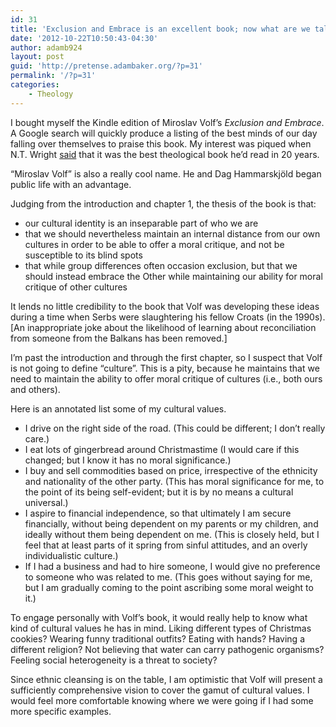 ```yaml
---
id: 31
title: 'Exclusion and Embrace is an excellent book; now what are we talking about?'
date: '2012-10-22T10:50:43-04:30'
author: adamb924
layout: post
guid: 'http://pretense.adambaker.org/?p=31'
permalink: '/?p=31'
categories:
    - Theology
---
```


I bought myself the Kindle edition of Miroslav Volf’s *Exclusion and Embrace*. A Google search will quickly produce a listing of the best minds of our day falling over themselves to praise this book. My interest was piqued when N.T. Wright [said](http://www.christian.co.uk/people-have-very-odd-ideas-about-jesus-p1281) that it was the best theological book he’d read in 20 years.

“Miroslav Volf” is also a really cool name. He and Dag Hammarskjöld began public life with an advantage.

Judging from the introduction and chapter 1, the thesis of the book is that:

- our cultural identity is an inseparable part of who we are
- that we should nevertheless maintain an internal distance from our own cultures in order to be able to offer a moral critique, and not be susceptible to its blind spots
- that while group differences often occasion exclusion, but that we should instead embrace the Other while maintaining our ability for moral critique of other cultures

It lends no little credibility to the book that Volf was developing these ideas during a time when Serbs were slaughtering his fellow Croats (in the 1990s). \[An inappropriate joke about the likelihood of learning about reconciliation from someone from the Balkans has been removed.\]

I’m past the introduction and through the first chapter, so I suspect that Volf is not going to define “culture”. This is a pity, because he maintains that we need to maintain the ability to offer moral critique of cultures (i.e., both ours and others).

Here is an annotated list some of my cultural values.

- I drive on the right side of the road. (This could be different; I don’t really care.)
- I eat lots of gingerbread around Christmastime (I would care if this changed; but I know it has no moral significance.)
- I buy and sell commodities based on price, irrespective of the ethnicity and nationality of the other party. (This has moral significance for me, to the point of its being self-evident; but it is by no means a cultural universal.)
- I aspire to financial independence, so that ultimately I am secure financially, without being dependent on my parents or my children, and ideally without them being dependent on me. (This is closely held, but I feel that at least parts of it spring from sinful attitudes, and an overly individualistic culture.)
- If I had a business and had to hire someone, I would give no preference to someone who was related to me. (This goes without saying for me, but I am gradually coming to the point ascribing some moral weight to it.)

To engage personally with Volf’s book, it would really help to know what kind of cultural values he has in mind. Liking different types of Christmas cookies? Wearing funny traditional outfits? Eating with hands? Having a different religion? Not believing that water can carry pathogenic organisms? Feeling social heterogeneity is a threat to society?

Since ethnic cleansing is on the table, I am optimistic that Volf will present a sufficiently comprehensive vision to cover the gamut of cultural values. I would feel more comfortable knowing where we were going if I had some more specific examples.